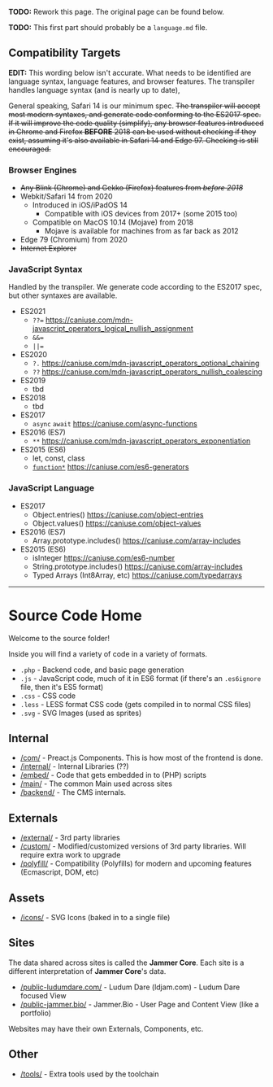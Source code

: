 **TODO:** Rework this page. The original page can be found below.

**TODO:** This first part should probably be a `language.md` file.

## Compatibility Targets
**EDIT:** This wording below isn't accurate. What needs to be identified are language syntax, language features, and browser features. The transpiler handles language syntax (and is nearly up to date),

General speaking, Safari 14 is our minimum spec. ~~The transpiler will accept most modern syntaxes, and generate code conforming to the ES2017 spec. If it will improve the code quality (simplify), any browser features introduced in Chrome and Firefox **BEFORE** 2018 can be used without checking if they exist, assuming it's also available in Safari 14 and Edge 97. Checking is still encouraged.~~


### Browser Engines
* ~~Any Blink (Chrome) and Gekko (Firefox) features from _before 2018_~~
* Webkit/Safari 14 from 2020
  * Introduced in iOS/iPadOS 14
    * Compatible with iOS devices from 2017+ (some 2015 too)
  * Compatible on MacOS 10.14 (Mojave) from 2018
    * Mojave is available for machines from as far back as 2012
* Edge 79 (Chromium) from 2020
* ~~Internet Explorer~~


### JavaScript Syntax
Handled by the transpiler. We generate code according to the ES2017 spec, but other syntaxes are available.

* ES2021
  * `??=` <https://caniuse.com/mdn-javascript_operators_logical_nullish_assignment>
  * `&&=`
  * `||=`
* ES2020
  * `?.` <https://caniuse.com/mdn-javascript_operators_optional_chaining>
  * `??` <https://caniuse.com/mdn-javascript_operators_nullish_coalescing>
* ES2019
  * tbd
* ES2018
  * tbd
* ES2017
  * `async` `await` <https://caniuse.com/async-functions>
* ES2016 (ES7)
  * `**` <https://caniuse.com/mdn-javascript_operators_exponentiation>
* ES2015 (ES6)
  * let, const, class
  * [`function*`](https://developer.mozilla.org/en-US/docs/Web/JavaScript/Reference/Statements/function*) <https://caniuse.com/es6-generators>

### JavaScript Language
  * ES2017
    * Object.entries() <https://caniuse.com/object-entries>
    * Object.values() <https://caniuse.com/object-values>
  * ES2016 (ES7)
	* Array.prototype.includes() <https://caniuse.com/array-includes>
  * ES2015 (ES6)
	* isInteger <https://caniuse.com/es6-number>
    * String.prototype.includes() <https://caniuse.com/array-includes>
	* Typed Arrays (Int8Array, etc) <https://caniuse.com/typedarrays>



---

# Source Code Home

Welcome to the source folder!

Inside you will find a variety of code in a variety of formats.

* `.php` - Backend code, and basic page generation
* `.js` - JavaScript code, much of it in ES6 format (if there's an `.es6ignore` file, then it's ES5 format)
* `.css` - CSS code
* `.less` - LESS format CSS code (gets compiled in to normal CSS files)
* `.svg` - SVG Images (used as sprites)

## Internal

* [/com/](com/) - Preact.js Components. This is how most of the frontend is done.
* [/internal/](internal/) - Internal Libraries (??)
* [/embed/](embed/) - Code that gets embedded in to (PHP) scripts
* [/main/](main/) - The common Main used across sites
* [/backend/](backend/) - The CMS internals.

## Externals

* [/external/](external/) - 3rd party libraries
* [/custom/](custom/) - Modified/customized versions of 3rd party libraries. Will require extra work to upgrade
* [/polyfill/](polyfill/) - Compatibility (Polyfills) for modern and upcoming features (Ecmascript, DOM, etc)

## Assets

* [/icons/](icons/) - SVG Icons (baked in to a single file)

## Sites
The data shared across sites is called the **Jammer Core**. Each site is a different interpretation of **Jammer Core**'s data.

* [/public-ludumdare.com/](public-ludumdare.com/) - Ludum Dare (ldjam.com) - Ludum Dare focused View
* [/public-jammer.bio/](public-jammer.bio/) - Jammer.Bio - User Page and Content View (like a portfolio)

Websites may have their own Externals, Components, etc.

## Other
* [/tools/](tools/) - Extra tools used by the toolchain
